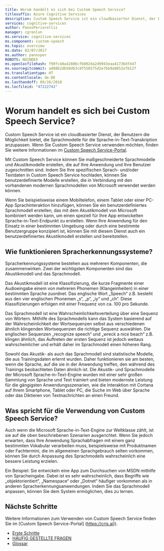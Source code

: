 ```yaml
---
title: Worum handelt es sich bei Custom Speech Service?
titlesuffix: Azure Cognitive Services
description: Custom Speech Service ist ein cloudbasierter Dienst, der Benutzern das Anpassen der Sprachmodelle für die Sprache-in-Text-Transkription ermöglicht.
services: cognitive-services
author: PanosPeriorellis
manager: cgronlun
ms.service: cognitive-services
ms.component: custom-speech
ms.topic: overview
ms.date: 02/07/2017
ms.author: panosper
ROBOTS: NOINDEX
ms.openlocfilehash: f90fc40a42806cfb002da2d9943eaa41736df4d7
ms.sourcegitcommit: ad08b2db50d63c8f550575d2e7bb9a0852efb12f
ms.translationtype: HT
ms.contentlocale: de-DE
ms.lasthandoff: 09/26/2018
ms.locfileid: "47222742"
---
```

# <a name="what-is-custom-speech-service"></a>Worum handelt es sich bei Custom Speech Service?

Custom Speech Service ist ein cloudbasierter Dienst, der Benutzern die Möglichkeit bietet, die Sprachmodelle für die Sprache-in-Text-Transkription anzupassen.
Wenn Sie Custom Speech Service verwenden möchten, finden Sie weitere Informationen im [Custom Speech Service-Portal](https://cris.ai).

Mit Custom Speech Service können Sie maßgeschneiderte Sprachmodelle und Akustikmodelle erstellen, die auf Ihre Anwendung und Ihre Benutzer zugeschnitten sind. Indem Sie Ihre spezifischen Sprach- und/oder Textdaten in Custom Speech Service hochladen, können Sie benutzerdefinierte Modelle erstellen, die in Verbindung mit den vorhandenen modernen Sprachmodellen von Microsoft verwendet werden können.

Wenn Sie beispielsweise einem Mobiltelefon, einem Tablet oder einer PC-App Sprachinteraktion hinzufügen, können Sie ein benutzerdefiniertes Sprachmodell erstellen, das mit dem Akustikmodell von Microsoft kombiniert werden kann, um einen speziell für Ihre App entwickelten Sprache-in-Text-Endpunkt zu erstellen. Wenn Ihre Anwendung für den Einsatz in einer bestimmten Umgebung oder durch eine bestimmte Benutzergruppe konzipiert ist, können Sie mit diesem Dienst auch ein benutzerdefiniertes Akustikmodell erstellen und bereitstellen.


## <a name="how-do-speech-recognition-systems-work"></a>Wie funktionieren Spracherkennungssysteme?
Spracherkennungssysteme bestehen aus mehreren Komponenten, die zusammenwirken. Zwei der wichtigsten Komponenten sind das Akustikmodell und das Sprachmodell.

Das Akustikmodell ist eine Klassifizierung, die kurze Fragmente einer Audioeingabe einem von mehreren Phonemen (Klangeinheiten) in einer bestimmten Sprache zuordnet. Das englische Wort „Speech“ z.B. besteht aus den vier englischen Phonemen „s“, „p“, „iy“ und „ch“. Diese Klassifizierungen erfolgen mit einer Frequenz von ca. 100 pro Sekunde.

Das Sprachmodell ist eine Wahrscheinlichkeitsverteilung über eine Sequenz von Wörtern. Mithilfe des Sprachmodells kann das System basierend auf der Wahrscheinlichkeit der Wortsequenzen selbst aus verschiedenen ähnlich klingenden Wortsequenzen die richtige Sequenz auswählen. Die englischen Sequenzen „recognize speech“ und „wreck a nice beach“ z.B. klingen ähnlich, das Auftreten der ersten Sequenz ist jedoch weitaus wahrscheinlicher und erhält daher im Sprachmodell einen höheren Rang.

Sowohl das Akustik- als auch das Sprachmodell sind statistische Modelle, die aus Trainingsdaten erlernt wurden. Daher funktionieren sie am besten, wenn die Sprache, auf die sie in der Anwendung treffen, den während des Trainings beobachteten Daten ähnlich ist. Die Akustik- und Sprachmodelle der Microsoft Sprache-in-Text-Engine wurden mit einer sehr großen Sammlung von Sprache und Text trainiert und bieten modernste Leistung für die gängigsten Anwendungsszenarien, wie die Interaktion mit Cortana auf Ihrem Smartphone, Tablet oder PC, die Suche im Web über Sprache oder das Diktieren von Textnachrichten an einen Freund.

## <a name="why-use-the-custom-speech-service"></a>Was spricht für die Verwendung von Custom Speech Service?
Auch wenn die Microsoft Sprache-in-Text-Engine zur Weltklasse zählt, ist sie auf die oben beschriebenen Szenarien ausgerichtet. Wenn Sie jedoch erwarten, dass Ihre Anwendung Sprachabfragen mit einem ganz bestimmten Vokabular verarbeiten muss, beispielsweise mit Produktnamen oder Fachtermini, die im allgemeinen Sprachgebrauch selten vorkommen, können Sie durch Anpassung des Sprachmodells wahrscheinlich eine bessere Leistung erzielen.

Ein Beispiel: Sie entwickeln eine App zum Durchsuchen von MSDN mithilfe von Spracheingabe. Dabei ist es sehr wahrscheinlich, dass Begriffe wie „objektorientiert“, „Namespace“ oder „Dotnet“ häufiger vorkommen als in anderen Spracherkennungsanwendungen. Indem Sie das Sprachmodell anpassen, können Sie dem System ermöglichen, dies zu lernen.

## <a name="next-steps"></a>Nächste Schritte

Weitere Informationen zum Verwenden von Custom Speech Service finden Sie im [Custom Speech Service-Portal] (https://cris.ai)).

* [Erste Schritte](cognitive-services-custom-speech-get-started.md)
* [HÄUFIG GESTELLTE FRAGEN](cognitive-services-custom-speech-faq.md)
* [Glossar](cognitive-services-custom-speech-glossary.md)
